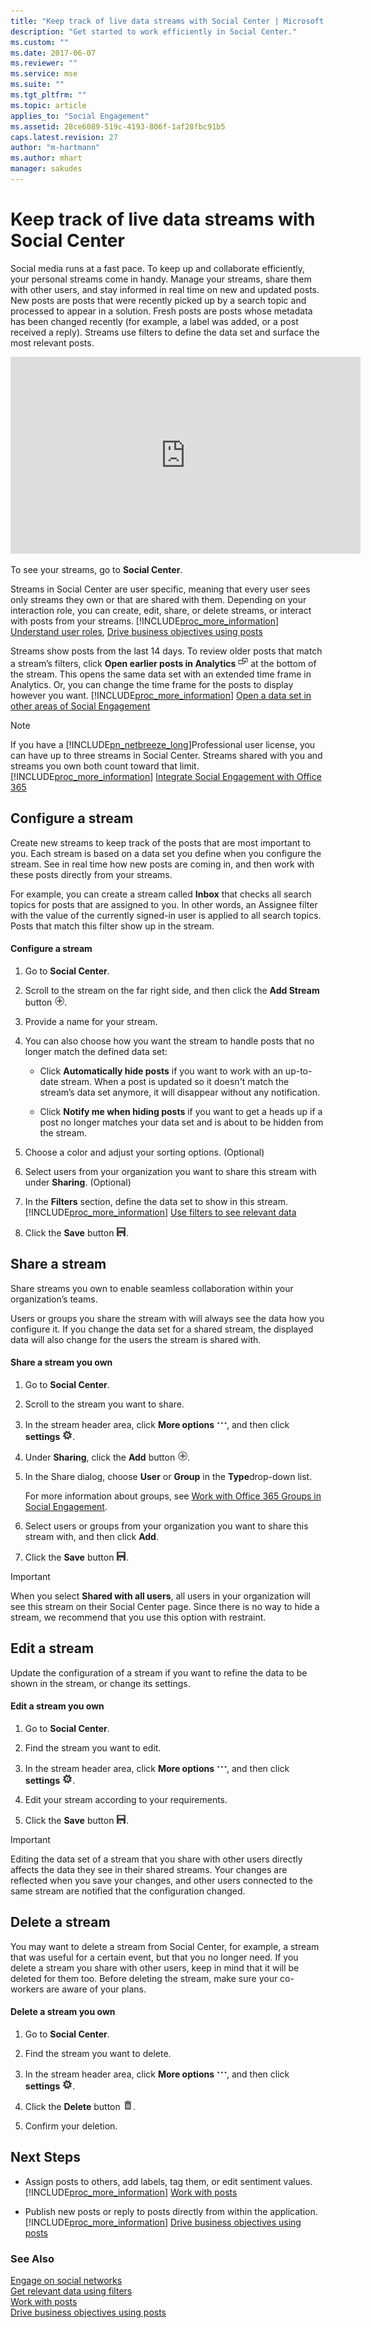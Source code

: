 ```yaml
---
title: "Keep track of live data streams with Social Center | Microsoft Docs"
description: "Get started to work efficiently in Social Center."
ms.custom: ""
ms.date: 2017-06-07
ms.reviewer: ""
ms.service: mse
ms.suite: ""
ms.tgt_pltfrm: ""
ms.topic: article
applies_to: "Social Engagement"
ms.assetid: 28ce6089-519c-4193-806f-1af28fbc91b5
caps.latest.revision: 27
author: "m-hartmann"
ms.author: mhart
manager: sakudes
---
```


# Keep track of live data streams with Social Center
Social media runs at a fast pace. To keep up and collaborate efficiently, your personal streams come in handy. Manage your streams, share them with other users, and stay informed in real time on new and updated posts.  New posts are posts that were recently picked up by a search topic and processed to appear in a solution. Fresh posts are posts whose metadata has been changed recently (for example, a label was added, or a post received a reply). Streams use filters to define the data set and surface the most relevant posts.  

<iframe width="560" height="315" src="https://www.youtube.com/embed/vlxQG-h_ZRg?rel=0" frameborder="0" allowfullscreen></iframe>
  
 To see your streams, go to **Social Center**.  
  
 Streams in Social Center are user specific, meaning that every user sees only streams they own or that are shared with them. Depending on your interaction role, you can create, edit, share, or delete streams, or interact with posts from your streams. [!INCLUDE[proc_more_information](../includes/proc-more-information.md)] [Understand user roles](../social-engagement/user-roles.md),       [Drive business objectives using posts](../social-engagement/publish-react-posts.md)  
  
 Streams show posts from the last 14 days. To review older posts that match a stream’s filters, click **Open earlier posts in Analytics** ![More options with current filters](../social-engagement/media/more-options-with-current-filters-icon.png "More options with current filters") at the bottom of the stream. This opens the same data set with an extended time frame in Analytics. Or, you can change the time frame for the posts to display however you want. [!INCLUDE[proc_more_information](../includes/proc-more-information.md)] [Open a data set in other areas of Social Engagement](../social-engagement/more-options-with-data-set.md)  
  
> [!NOTE]
>  If you have a [!INCLUDE[pn_netbreeze_long](../includes/pn-netbreeze-long.md)]Professional user license, you can have up to three streams in Social Center. Streams shared with you and streams you own both count toward that limit. [!INCLUDE[proc_more_information](../includes/proc-more-information.md)] [Integrate Social Engagement with Office 365](../social-engagement/manage-licenses.md)  
  
<a name="ConfigureStream"></a>   
## Configure a stream  
 Create new streams to keep track of the posts that are most important to you. Each stream is based on a data set you define when you configure the stream. See in real time how new posts are coming in, and then work with these posts directly from your streams.  
  
 For example, you can create a stream called **Inbox** that checks all search topics for posts that are assigned to you. In other words, an Assignee filter with the value of the currently signed-in user is applied to all search topics. Posts that match this filter show up in the stream.  
  
#### Configure a stream  
  
1.  Go to **Social Center**.  
  
2.  Scroll to the stream on the far right side, and then click the **Add Stream** button ![Add button](../social-engagement/media/add-icon.png "Add button").  
  
3.  Provide a name for your stream.  
  
4.  You can also choose how you want the stream to handle posts that no longer match the defined data set:  
  
    -   Click **Automatically hide posts** if you want to work with an up-to-date stream. When a post is updated so it doesn't match the stream’s data set anymore, it will disappear without any notification.  
  
    -   Click **Notify me when hiding posts** if you want to get a heads up if a post no longer matches your data set and is about to be hidden from the stream.  
  
5.  Choose a color and adjust your sorting options. (Optional)  
  
6.  Select users from your organization you want to share this stream with under **Sharing**. (Optional)  
  
7.  In the **Filters** section, define the data set to show in this stream. [!INCLUDE[proc_more_information](../includes/proc-more-information.md)] [Use filters to see relevant data](../social-engagement/use-filters.md "Use filters to see relevant data")  
  
8.  Click the **Save** button ![Save button](../social-engagement/media/save-icon.png "Save button").  
  
<a name="ShareStream"></a>   
## Share a stream  
 Share streams you own to enable seamless collaboration within your organization’s teams.  
  
 Users or groups you share the stream with will always see the data how you configure it. If you change the data set for a shared stream, the displayed data will also change for the users the stream is shared with.  
  
#### Share a stream you own  
  
1.  Go to **Social Center**.  
  
2.  Scroll to the stream you want to share.  
  
3.  In the stream header area, click **More options** ![More options](../social-engagement/media/more-options-icon.png "More options"), and then click **settings** ![Configuration button](../social-engagement/media/settings-icon.png "Configuration button").  
  
4.  Under **Sharing**, click the **Add** button ![Add button](../social-engagement/media/add-icon.png "Add button").  
  
5.  In the Share dialog, choose **User** or **Group** in the **Type**drop-down list.  
  
     For more information about groups, see                 [Work with Office 365 Groups in Social Engagement](../social-engagement/office-365-groups-social-engagement.md).  
  
6.  Select users or groups from your organization you want to share this stream with, and then click **Add**.  
  
7.  Click the **Save** button ![Save button](../social-engagement/media/save-icon.png "Save button").  
  
> [!IMPORTANT]
>  When you select **Shared with all users**, all users in your organization will see this stream on their Social Center page. Since there is no way to hide a stream, we recommend that you use this option with restraint.  
  
<a name="EditStream"></a>   
## Edit a stream  
 Update the configuration of a stream if you want to refine the data to be shown in the stream, or change its settings.  
  
#### Edit a stream you own  
  
1.  Go to **Social Center**.  
  
2.  Find the stream you want to edit.  
  
3.  In the stream header area, click **More options** ![More options](../social-engagement/media/more-options-icon.png "More options"), and then click **settings** ![Configuration button](../social-engagement/media/settings-icon.png "Configuration button").  
  
4.  Edit your stream according to your requirements.  
  
5.  Click the **Save** button ![Save button](../social-engagement/media/save-icon.png "Save button").  
  
> [!IMPORTANT]
>  Editing the data set of a stream that you share with other users directly affects the data they see in their shared streams. Your changes are reflected when you save your changes, and other users connected to the same stream are notified that the configuration           changed.  
  
<a name="DeleteStream"></a>   
## Delete a stream  
 You may want to delete a stream from Social Center, for example, a stream that was useful for a certain event, but that you no longer need. If you delete a stream you share with other users, keep in mind that it will be deleted for them too. Before deleting         the stream, make sure your co-workers are aware of your plans.  
  
#### Delete a stream you own  
  
1.  Go to **Social Center**.  
  
2.  Find the stream you want to delete.  
  
3.  In the stream header area, click **More options** ![More options](../social-engagement/media/more-options-icon.png "More options"), and then click **settings** ![Configuration button](../social-engagement/media/settings-icon.png "Configuration button").  
  
4.  Click the **Delete** button ![Delete button](../social-engagement/media/trashbin-icon.png "Delete button").  
  
5.  Confirm your deletion.  
  
<a name="NextSteps"></a>   
## Next Steps  
  
-   Assign posts to others, add labels, tag them, or edit sentiment values. [!INCLUDE[proc_more_information](../includes/proc-more-information.md)] [Work with posts](../social-engagement/work-with-posts.md)  
  
-   Publish new posts or reply to posts directly from within the application. [!INCLUDE[proc_more_information](../includes/proc-more-information.md)] [Drive business objectives using posts](../social-engagement/publish-react-posts.md)  
  
### See Also  
 [Engage on social networks](../social-engagement/engage-on-social-networks.md)   
 [Get relevant data using filters](../social-engagement/use-filters.md)   
 [Work with posts](../social-engagement/work-with-posts.md)   
 [Drive business objectives using posts](../social-engagement/publish-react-posts.md)
 
